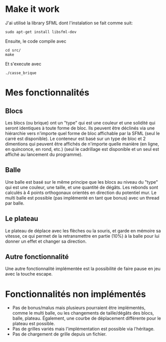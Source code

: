 # Make it work

J'ai utilisé la library SFML dont l'instalation se fait comme suit:
```
sudo apt-get install libsfml-dev
```

Ensuite, le code compile avec
```
cd src/
make
```

Et s'execute avec
```
./casse_brique
```


# Mes fonctionnalités

## Blocs

Les blocs (ou brique) ont un "type" qui est une couleur et une solidité qui seront identiques à toute forme de bloc. Ils peuvent être déclinés via une hiérarchie vers n'importe quel forme de bloc affichable par la SFML (seul le carré est disponible).
Le conteneur est basé sur un type de bloc et 2 dimentions qui peuvent être affichés de n'importe quelle manière (en ligne, en quinconce, en rond, etc.) (seul le cadrillage est disponible et un seul est affiché au lancement du programme).

## Balle

Une balle est basé sur le même principe que les blocs au niveau du "type" qui est une couleur, une taille, et une quantité de dégâts. Les rebonds sont calculés à 4 points orthogonaux orientés en direction du potentiel mur.
Le multi balle est possible (pas implémenté en tant que bonus) avec un thread par balle. 

## Le plateau

Le plateau de déplace avec les flèches ou la souris, et garde en mémoire sa vitesse, ce qui permet de la retransmettre en partie (10%) à la balle pour lui donner un effet et changer sa direction.

## Autre fonctionnalité

Une autre fonctionnalité implémentée est la possibilité de faire pause en jeu avec la touche escape.


# Fonctionnalités non implémentés

- Pas de bonus/malus mais plusieurs pourraient être implémentés, comme le multi balle, ou les changements de taille/dégâts des blocs, balle, plateau. Également, une courbe de déplacement différente pour le plateau est possible.
- Pas de grilles variés mais l'implémentation est possible via l'héritage.
- Pas de chargement de grille depuis un fichier.

